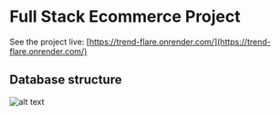 # Full Stack Ecommerce Project

See the project live: [https://trend-flare.onrender.com/](https://trend-flare.onrender.com/)

## Database structure

![alt text]()